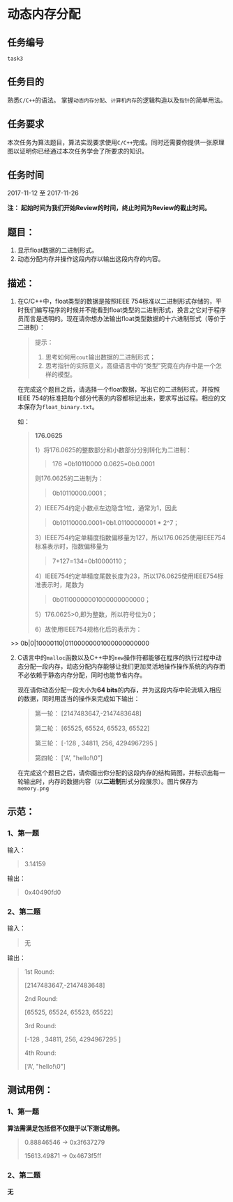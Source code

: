 # 动态内存分配

## 任务编号

`task3`

## 任务目的

熟悉`C/C++`的语法。
掌握`动态内存分配`、`计算机内存`的逻辑构造以及`指针`的简单用法。

## 任务要求

本次任务为算法题目，算法实现要求使用`C/C++`完成。同时还需要你提供一张原理图以证明你已经通过本次任务学会了所要求的知识。

## 任务时间

2017-11-12 至 2017-11-26

**注： 起始时间为我们开始Review的时间，终止时间为Review的截止时间。**

## 题目：

1. 显示float数据的二进制形式。
2. 动态分配内存并操作这段内存以输出这段内存的内容。

## 描述：

1. 在C/C++中，float类型的数据是按照IEEE 754标准以二进制形式存储的，平时我们编写程序的时候并不能看到float类型的二进制形式，换言之它对于程序员而言是透明的。现在请你想办法输出float类型数据的十六进制形式（等价于二进制）：

   > 提示：
   >
   > 1. 思考如何用`cout`输出数据的二进制形式；
   > 2. 思考指针的实际意义，高级语言中的“类型”究竟在内存中是一个怎样的模型。

   在完成这个题目之后，请选择一个float数据，写出它的二进制形式，并按照IEEE 754的标准把每个部分代表的内容都标记出来，要求写出过程。相应的文本保存为`float_binary.txt`。

   如：

   >**176.0625**
   >
   >1）将176.0625的整数部分和小数部分分别转化为二进制：
   >
   >> 176 =0b10110000
   >> 0.0625=0b0.0001
   >
   >则176.0625的二进制为：
   >> 0b10110000.0001；
   >
   >2）IEEE754约定小数点左边隐含1位，通常为1，因此
   >
   >> 0b10110000.0001=0b1.01100000001 * 2^7；
   >
   >3）IEEE754约定单精度指数偏移量为127，所以176.0625使用IEEE754标准表示时，指数偏移量为
   >
   >> 7+127=134=0b10000110；
   >
   >4）IEEE754约定单精度尾数长度为23，所以176.0625使用IEEE754标准表示时，尾数为
   >
   >> 0b01100000001000000000000；
   >
   >5）176.0625>0,即为整数，所以符号位为0；
   >
   >6）故使用IEEE754规格化后的表示为：
   >
   >> 0b|0|10000110|01100000001000000000000

2. C语言中的`malloc`函数以及C++中的`new`操作符都能够在程序的执行过程中动态分配一段内存，动态分配内存能够让我们更加灵活地操作操作系统的内存而不必依赖于静态内存分配，同时也能节省内存。

   现在请你动态分配一段大小为**64 bits**的内存，并为这段内存中轮流填入相应的数据，同时用适当的操作来完成如下输出：

   > 第一轮：
   > [2147483647,-2147483648]
   >
   > 第二轮：
   > [65525, 65524, 65523, 65522]
   >
   > 第三轮：
   > [-128 , 34811, 256, 4294967295 ]
   >
   > 第四轮：
   > [‘A’, "hello!\0"]

   在完成这个题目之后，请你画出你分配的这段内存的结构简图，并标识出每一轮输出时，内存的数据内容（以**二进制**形式分段展示）。图片保存为`memory.png`

## 示范：

### 1、第一题

输入：

> 3.14159

输出：

>0x40490fd0

### 2、第二题

输入：

> 无

输出：

> 1st Round:
>
> [2147483647,-2147483648]
>
> 2nd Round:
>
> [65525, 65524, 65523, 65522]
>
> 3rd Round:
>
> [-128 , 34811, 256, 4294967295 ]
>
> 4th Round:
>
> [‘A’, "hello!\0"]

## 测试用例：

### 1、第一题

**算法需满足包括但不仅限于以下测试用例。**

> 0.88846546 -> 0x3f637279
>
> 15613.49871 -> 0x4673f5ff

### 2、第二题

**无**
